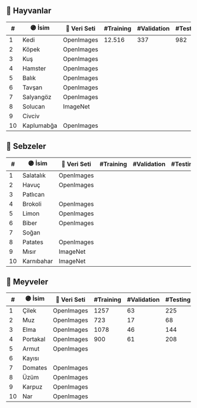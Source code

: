 ## 🦋 Hayvanlar
| #  | 🟣 İsim   | 🔗 Veri Seti | #Training | #Validation | #Testing |
| -- | ---------- | ------------ | --------- | ----------- | -------- |
| 1  | Kedi       | OpenImages   | 12.516    | 337         | 982      |
| 2  | Köpek      | OpenImages   |           |             |          |
| 3  | Kuş        | OpenImages   |           |             |          |
| 4  | Hamster    | OpenImages   |           |             |          |
| 5  | Balık      | OpenImages   |           |             |          |
| 6  | Tavşan     | OpenImages   |           |             |          |
| 7  | Salyangöz  | OpenImages   |           |             |          |
| 8  | Solucan    | ImageNet     |           |             |          |
| 9  | Civciv     |              |           |             |          |
| 10 | Kaplumabğa | OpenImages   |           |             |          |

## 🥦 Sebzeler
| #  | 🟣 İsim   | 🔗 Veri Seti | #Training | #Validation | #Testing |
| -- |----------  | ------------ | --------- | ----------- | -------- |
| 1  | Salatalık  | OpenImages   |           |             |          |
| 2  | Havuç      | OpenImages   |           |             |          |
| 3  | Patlıcan   |              |           |             |          |
| 4  | Brokoli    | OpenImages   |           |             |          |
| 5  | Limon      | OpenImages   |           |             |          |
| 6  | Biber      | OpenImages   |           |             |          |
| 7  | Soğan      |              |           |             |          |
| 8  | Patates    | OpenImages   |           |             |          |
| 9  | Mısır      | ImageNet     |           |             |          |
| 10 | Karnıbahar | ImageNet     |           |             |          |

## 🍓 Meyveler
| #  | 🟣 İsim    | 🔗 Veri Seti | #Training | #Validation | #Testing |
| -- | ----------- | ------------ | --------- | ----------- | -------- |
| 1  | Çilek       | OpenImages   | 1257      | 63          | 225      |
| 2  | Muz         | OpenImages   | 723       | 17          | 68       |
| 3  | Elma        | OpenImages   | 1078      | 46          | 144      |
| 4  | Portakal    | OpenImages   | 900       | 61          | 208      |
| 5  | Armut       | OpenImages   |           |             |          |
| 6  | Kayısı      |              |           |             |          |
| 7  | Domates     | OpenImages   |           |             |          |
| 8  | Üzüm        | OpenImages   |           |             |          |
| 9  | Karpuz      | OpenImages   |           |             |          |
| 10 | Nar         | OpenImages   |           |             |          |

